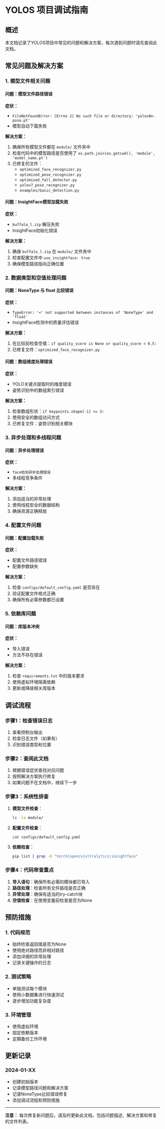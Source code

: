 # YOLOS 项目调试指南

## 概述
本文档记录了YOLOS项目中常见的问题和解决方案，每次遇到问题时请先查阅此文档。

## 常见问题及解决方案

### 1. 模型文件相关问题

#### 问题：模型文件路径错误
**症状：** 
- `FileNotFoundError: [Errno 2] No such file or directory: 'yolov8n-pose.pt'`
- 模型自动下载失败

**解决方案：**
1. 确保所有模型文件都在 `module/` 文件夹中
2. 检查代码中的模型路径是否使用了 `os.path.join(os.getcwd(), 'module', 'model_name.pt')`
3. 已修复的文件：
   - `optimized_face_recognizer.py`
   - `optimized_pose_recognizer.py` 
   - `optimized_fall_detector.py`
   - `yolov7_pose_recognizer.py`
   - `examples/basic_detection.py`

#### 问题：InsightFace模型加载失败
**症状：**
- `buffalo_l.zip` 解压失败
- InsightFace初始化错误

**解决方案：**
1. 确保 `buffalo_l.zip` 在 `module/` 文件夹中
2. 检查配置文件中 `use_insightface: true`
3. 确保模型路径指向正确位置

### 2. 数据类型和空值处理问题

#### 问题：NoneType 与 float 比较错误
**症状：**
- `TypeError: '<' not supported between instances of 'NoneType' and 'float'`
- InsightFace检测中的质量评估错误

**解决方案：**
1. 在比较前检查空值：`if quality_score is None or quality_score < 0.5:`
2. 已修复文件：`optimized_face_recognizer.py`

#### 问题：数组维度处理错误
**症状：**
- YOLO关键点提取时的维度错误
- 姿势识别中的数组索引错误

**解决方案：**
1. 检查数组形状：`if keypoints.shape[-1] >= 3:`
2. 使用安全的数组访问方式
3. 已修复文件：姿势识别相关模块

### 3. 异步处理和多线程问题

#### 问题：异步处理错误
**症状：**
- `face检测异步处理错误`
- 多线程竞争条件

**解决方案：**
1. 添加适当的异常处理
2. 使用线程安全的数据结构
3. 确保资源正确释放

### 4. 配置文件问题

#### 问题：配置加载失败
**症状：**
- 配置文件路径错误
- 配置参数缺失

**解决方案：**
1. 检查 `configs/default_config.yaml` 是否存在
2. 验证配置文件格式正确
3. 确保所有必需参数都已设置

### 5. 依赖库问题

#### 问题：库版本冲突
**症状：**
- 导入错误
- 方法不存在错误

**解决方案：**
1. 检查 `requirements.txt` 中的版本要求
2. 使用虚拟环境隔离依赖
3. 更新或降级相关库版本

## 调试流程

### 步骤1：检查错误日志
1. 查看控制台输出
2. 检查日志文件（如果有）
3. 识别错误类型和位置

### 步骤2：查阅此文档
1. 根据错误症状查找对应问题
2. 按照解决方案执行修复
3. 如果问题不在文档中，继续下一步

### 步骤3：系统性排查
1. **模型文件检查**：
   ```bash
   ls -la module/
   ```
2. **配置文件检查**：
   ```bash
   cat configs/default_config.yaml
   ```
3. **依赖检查**：
   ```bash
   pip list | grep -E "torch|opencv|ultralytics|insightface"
   ```

### 步骤4：代码审查重点
1. **导入语句**：确保所有必需的模块都已导入
2. **路径处理**：检查所有文件路径是否正确
3. **异常处理**：确保有适当的try-catch块
4. **空值检查**：在使用变量前检查是否为None

## 预防措施

### 1. 代码规范
- 始终检查返回值是否为None
- 使用绝对路径而非相对路径
- 添加详细的异常处理
- 记录关键操作的日志

### 2. 测试策略
- 单独测试每个模块
- 使用小数据集进行快速测试
- 逐步增加功能复杂度

### 3. 环境管理
- 使用虚拟环境
- 固定依赖版本
- 定期备份工作环境

## 更新记录

### 2024-01-XX
- 创建初始版本
- 记录模型路径问题和解决方案
- 记录NoneType比较错误修复
- 添加调试流程和预防措施

---

**注意：** 每次修复新问题后，请及时更新此文档，包括问题描述、解决方案和修复的文件列表。